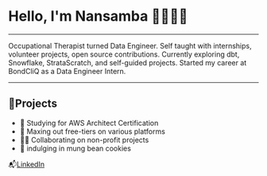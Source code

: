 # Hello, I'm Nansamba 👩🏾‍💻✨
____

Occupational Therapist turned Data Engineer. Self taught with internships, volunteer projects, open source contributions. Currently exploring dbt, Snowflake, StrataScratch, and self-guided projects. Started my career at BondCliQ as a Data Engineer Intern. 
___
## 📌Projects
<ul>
<li>📅 Studying for AWS Architect Certification</li>
<li>🌱 Maxing out free-tiers on various platforms</li>
<li>💃🏾 Collaborating on non-profit projects</li>
<li>🍪 indulging in mung bean cookies</li>
</ul>

📬[LinkedIn](https://www.linkedin.com/in/nssensalo) 





<!--
**nssensalo/nssensalo** is a ✨ _special_ ✨ repository because its `README.md` (this file) appears on your GitHub profile.

Here are some ideas to get you started:

- 🔭 I’m currently working on ...
- 🌱 I’m currently learning ...
- 👯 I’m looking to collaborate on ...
- 🤔 I’m looking for help with ...
- 💬 Ask me about ...
- 📫 How to reach me: ...
- 😄 Pronouns: ...
- ⚡ Fun fact: ...
-->
